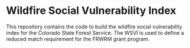 # Wildfire Social Vulnerability Index 

This repository contains the code to build the wildfire social vulnerability index for the Colorado State Forest Service.  The WSVI is used to define a reduced match requirement for the FRWRM grant program.
